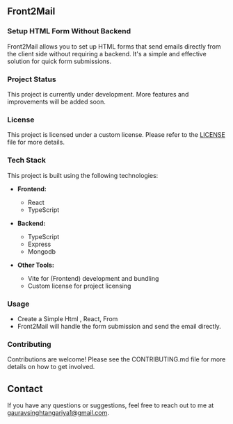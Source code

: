 ## Front2Mail

### Setup HTML Form Without Backend
Front2Mail allows you to set up HTML forms that send emails directly from the client side without requiring a backend. It's a simple and effective solution for quick form submissions.

### Project Status
This project is currently under development. More features and improvements will be added soon.

### License
This project is licensed under a custom license. Please refer to the [LICENSE](LICENSE) file for more details.

### Tech Stack
This project is built using the following technologies:

- **Frontend:**
  - React
  - TypeScript

- **Backend:**
  - TypeScript
  - Express
  - Mongodb

- **Other Tools:**
  - Vite for (Frontend) development and bundling
  - Custom license for project licensing

### Usage
- Create a Simple Html , React, From 
- Front2Mail will handle the form submission and send the email directly.

### Contributing
Contributions are welcome! Please see the CONTRIBUTING.md file for more details on how to get involved.

## Contact
If you have any questions or suggestions, feel free to reach out to me at gauravsinghtangariya1@gmail.com.

